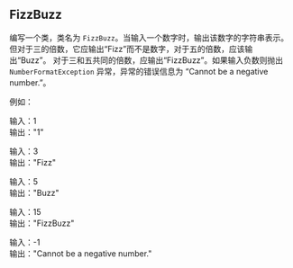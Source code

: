 ## FizzBuzz
编写一个类，类名为 `FizzBuzz`。当输入一个数字时，输出该数字的字符串表示。但对于三的倍数，它应输出“Fizz”而不是数字，对于五的倍数，应该输出“Buzz”。 对于三和五共同的倍数，应输出“FizzBuzz”。如果输入负数则抛出 `NumberFormatException` 异常，异常的错误信息为 “Cannot be a negative number.”。

例如：

输入：1<br> 输出："1"

输入：3<br> 输出："Fizz" 

输入：5<br> 输出："Buzz" 

输入：15<br> 输出："FizzBuzz" 

输入：-1<br> 输出："Cannot be a negative number."
